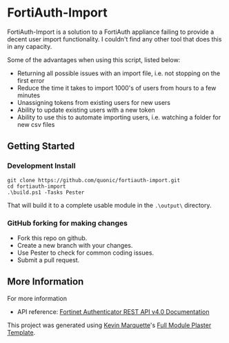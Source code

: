 # FortiAuth-Import

FortiAuth-Import is a solution to a FortiAuth appliance failing to provide a decent user import functionality. I couldn't find any other tool that does this in any capacity.

Some of the advantages when using this script, listed below:

* Returning all possible issues with an import file, i.e. not stopping on the first error
* Reduce the time it takes to import 1000's of users from hours to a few minutes
* Unassigning tokens from existing users for new users
* Ability to update existing users with a new token
* Ability to use this to automate importing users, i.e. watching a folder for new csv files

## Getting Started

### Development Install

```
git clone https://github.com/quonic/fortiauth-import.git
cd fortiauth-import
.\build.ps1 -Tasks Pester
```

That will build it to a complete usable module in the `.\output\` directory.

### GitHub forking for making changes

* Fork this repo on github.
* Create a new branch with your changes.
* Use Pester to check for common coding issues.
* Submit a pull request.

<!--
Install from the PSGallery and Import the module

    Install-Module FortiAuth-Import
    Import-Module FortiAuth-Import

-->
## More Information

For more information

* API reference: [Fortinet Authenticator REST API v4.0 Documentation](http://docs.fortinet.com/uploaded/files/2596/FortiAuthenticator%204.0%20REST%20API%20Solution%20Guide.pdf)


This project was generated using [Kevin Marquette](http://kevinmarquette.github.io)'s [Full Module Plaster Template](https://github.com/KevinMarquette/PlasterTemplates/tree/master/FullModuleTemplate).
